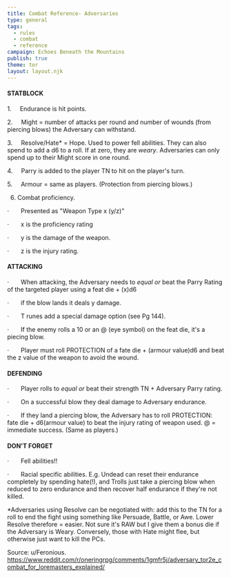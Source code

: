 ```yaml
---
title: Combat Reference- Adversaries
type: general
tags:
  - rules
  - combat
  - reference
campaign: Echoes Beneath the Mountains
publish: true
theme: tor
layout: layout.njk
---
```


#### STATBLOCK

1.     Endurance is hit points.

2.     Might = number of attacks per round and number of wounds (from piercing blows) the Adversary can withstand.

3.     Resolve/Hate* = Hope. Used to power fell abilities. They can also spend to add a d6 to a roll. If at zero, they are _weary_. Adversaries can only spend up to their Might score in one round.

4.     Parry is added to the player TN to hit on the player's turn.

5.     Armour = same as players. (Protection from piercing blows.)

6. Combat proficiency.

·       Presented as "Weapon Type x (y/z)"

·       x is the proficiency rating

·       y is the damage of the weapon.

·       z is the injury rating.

#### ATTACKING

·       When attacking, the Adversary needs to _equal or_ beat the Parry Rating of the targeted player using a feat die + (x)d6

·       if the blow lands it deals y damage.

·       T runes add a special damage option (see Pg 144).

·       If the enemy rolls a 10 or an @ (eye symbol) on the feat die, it's a piecing blow.

·       Player must roll PROTECTION of a fate die + (armour value)d6 and beat the z value of the weapon to avoid the wound.

#### DEFENDING

·       Player rolls to _equal or_ beat their strength TN + Adversary Parry rating.

·       On a successful blow they deal damage to Adversary endurance.

·       If they land a piercing blow, the Adversary has to roll PROTECTION: fate die + d6(armour value) to beat the injury rating of weapon used. @ = immediate success. (Same as players.)

#### DON'T FORGET

·       Fell abilities!!

·       Racial specific abilities. E.g. Undead can reset their endurance completely by spending hate(!), and Trolls just take a piercing blow when reduced to zero endurance and then recover half endurance if they're not killed.

*Adversaries using Resolve can be negotiated with: add this to the TN for a roll to end the fight using something like Persuade, Battle, or Awe. Lower Resolve therefore = easier. Not sure it's RAW but I give them a bonus die if the Adversary is Weary. Conversely, those with Hate might flee, but otherwise just want to kill the PCs.

Source: u/Feronious.     https://www.reddit.com/r/oneringrpg/comments/1gmfr5j/adversary_tor2e_combat_for_loremasters_explained/
